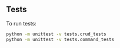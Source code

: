 ## Tests

To run tests:
```sh
python -m unittest -v tests.crud_tests
python -m unittest -v tests.command_tests
```
